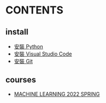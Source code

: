 # CONTENTS
## install
* [安裝 Python](https://github.com/GoldOrange261/Public-Note/blob/main/install/python.md)
* [安裝 Visual Studio Code](https://github.com/GoldOrange261/Public-Note/blob/main/install/vscode.md)
* [安裝 Git](https://github.com/GoldOrange261/Public-Note/blob/main/install/git.md)

## courses
* [MACHINE LEARNING 2022 SPRING](https://github.com/GoldOrange261/Public-Note/blob/main/courses/ML2022Spring/CONTANT.md)
